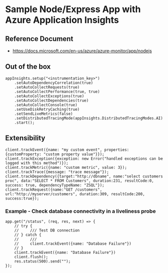 # Sample Node/Express App with Azure Application Insights

## Reference Document

- https://docs.microsoft.com/en-us/azure/azure-monitor/app/nodejs

## Out of the box

```
appInsights.setup("<instrumentation_key>")
    .setAutoDependencyCorrelation(true)
    .setAutoCollectRequests(true)
    .setAutoCollectPerformance(true, true)
    .setAutoCollectExceptions(true)
    .setAutoCollectDependencies(true)
    .setAutoCollectConsole(true)
    .setUseDiskRetryCaching(true)
    .setSendLiveMetrics(false)
    .setDistributedTracingMode(appInsights.DistributedTracingModes.AI)
    .start();
```

## Extensibility

```
client.trackEvent({name: "my custom event", properties: {customProperty: "custom property value"}});
client.trackException({exception: new Error("handled exceptions can be logged with this method")});
client.trackMetric({name: "custom metric", value: 3});
client.trackTrace({message: "trace message"});
client.trackDependency({target:"http://dbname", name:"select customers proc", data:"SELECT * FROM Customers", duration:231, resultCode:0, success: true, dependencyTypeName: "ZSQL"});
client.trackRequest({name:"GET /customers", url:"http://myserver/customers", duration:309, resultCode:200, success:true});
```

### Example - Check database connectivity in a liveliness probe

```
app.get("/status", (req, res, next) => {
    // try {
    //     /// Test DB connection
    // } catch {
    //     ///
    //     client.trackEvent({name: "Database Failure"})
    // }
    client.trackEvent({name: "Database Failure"})
    client.flush();
    res.status(500).send("");
});
```` 
